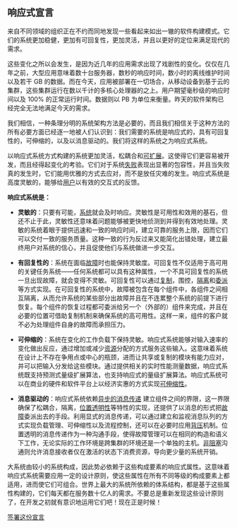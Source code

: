 响应式宣言
---------

来自不同领域的组织正在不约而同地发现一些看起来如出一辙的软件构建模式。它们的系统更加稳健，更加有可回复性，更加灵活，并且以更好的定位来满足现代的需求。

这些变化之所以会发生，是因为近几年的应用需求出现了戏剧性的变化。仅仅在几年之前，大型应用意味着数十台服务器，数秒的响应时间，数小时的离线维护时间以及若干 GB 的数据。而在今天，应用被部署在一切场合，从移动设备到基于云的集群，这些集群运行在数以千计的多核心处理器的之上。用户期望毫秒级的响应时间以及 100% 的正常运行时间。数据则以 PB 为单位来衡量。昨天的软件架构已经完全无法地满足今天的需求。

我们相信，一种条理分明的系统架构方法是必要的，而且我们相信关于这种方法的所有必要方面已经逐一地被人们认识到：我们需要的系统是响应式的，具有可回复性的，可伸缩的，以及以消息驱动的。我们将这样的系统之为响应式系统。

以响应式系统方式构建的系统更加灵活，松耦合和[可扩展](/glossary#可扩展性)。这使得它们更容易被开发，而且经得起变化的考验。它们对于系统[失败](/glossary#失败)表现出显著的包容性，并且当失败真的发生时，它们能用优雅的方式去应对，而不是放任灾难的发生。响应式系统是高度灵敏的，能够给[用户](/glossary#用户)以有效的交互式的反馈。

**响应式系统是：**

* <a name="灵敏的"></a>**灵敏的**：只要有可能，[系统](/glossary#系统)就会及时响应。灵敏性是可用性和效用的基石，但还不止于此，灵敏性还意味着问题能够被更快地侦测到并得到有效地处理。灵敏的系统着眼于提供迅速和一致的响应时间，建立可靠的服务上限，因而它们可以交付一致的服务质量。这种一致的行为反过来又能简化出错处理，建立最终用户对系统的信心，并且促使他们与系统做进一步交互。

* <a name="有回复性的"></a>**有回复性的**：系统在面临[故障](#故障)时也能保持灵敏度。可回复性不仅适用于高可用的关键任务系统——任何系统都可以具有这种属性，一个不具可回复性的系统一旦出现故障，就会变得不灵敏。可回复性可以通过[复制](/glossary#复制)，围控，[隔离](/glossary#隔离)和[委派](#/glossary#委派)等方式实现。在可回复性的系统中，故障被包含在每个组件中，各组件之间相互隔离，从而允许系统的某些部分出故障并且在不连累整个系统的前提下进行恢复。每个组件的恢复过程都可委派给另一个（外部的）组件来完成，并且在必要的位置可借助复制机制来确保系统的高可用性。这样一来，组件的客户就不必为处理组件自身的故障而承担压力。

* <a name="可伸缩的"></a>**可伸缩的**：系统在变化的工作负载下保持灵敏。响应式系统能够对输入速率的变化做出反应，通过增加或减少[资源](/glossary#资源)分配的方式服务这些输入。这意味着系统在设计上不存在争用点或中心的瓶颈，进而让共享或复制的模块有能力应对，并可以把输入分发给这些模块。通过提供相关的实时性能测量数据，响应式系统既支持预测式量级扩展算法，也支持响应式的量级扩展算法。响应式系统可以在商业的硬件和软件平台上以经济实惠的方式实现[可伸缩性](/glossary#可伸缩性)。

* <a name="消息驱动的"></a>**消息驱动的**：响应式系统依赖[异步的](/glossary#异步的)[消息传递](/glossary#消息驱动) 建立组件之间的界限，这一界限确保了松耦合，隔离，[位置透明性](/glossary#位置透明性)等特性的实现，还提供了以消息的形式把[故障](/glossary#故障)委派出去的手段。利用显式的消息传递，可以通过建立和监视消息队列的方式实现负载管理、可伸缩性以及流程控制，还可以在必要时应用[背压](/glossary#背压)机制。位置透明的消息传递作为一种沟通手段，使得故障管理可以在相同的构造和语义下工作，无论实际的工作环境是跨集群的环境还是一个单独的主机。[非阻塞](/glossary#非阻塞)沟通则允许消息接收者仅在激活的状态下消费资源，导向更少量的系统开销。

大系统由较小的系统构成，因此势必依赖于这些构成要素的响应式属性。这意味着响应式系统需要应用一定的设计原则，使这些属性在所有不同等级的构成要素上都适用，进而使它们可组合。世界上最大的系统所依赖的体系结构，都是基于这些属性构建的，它们每天都在服务数十亿人的需求。不要总是重新发现这些设计原则了，在开发之初就有意识地运用它们吧！现在正是时候！

[签署这份宣言](http://www.reactivemanifesto.org/#sign-button)
